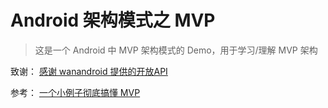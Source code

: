 # Android 架构模式之 MVP

> 这是一个 Android 中 MVP 架构模式的 Demo，用于学习/理解 MVP 架构

致谢：
[感谢 wanandroid 提供的开放API](https://www.wanandroid.com)

参考：
[一个小例子彻底搞懂 MVP](https://mp.weixin.qq.com/s?__biz=MzIwMTAzMTMxMg==&mid=2649492837&idx=1&sn=631988689fe5bd6f9aadb6bf123051ed&scene=19#wechat_redirect)